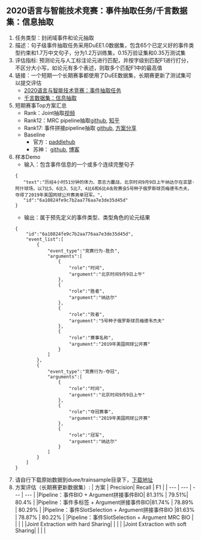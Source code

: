 ## 2020语言与智能技术竞赛：事件抽取任务/千言数据集：信息抽取
1. 任务类型：封闭域事件和论元抽取
2. 描述：句子级事件抽取任务采用DuEE1.0数据集，包含65个已定义好的事件类型约束和1.7万中文句子，分为1.2万训练集，0.15万验证集和0.35万测试集
3. 评估指标: 预测论元与人工标注论元进行匹配，并按字级别匹配F1进行打分，不区分大小写，如论元有多个表述，则取多个匹配F1中的最高值
4. 链接：一个短期一个长期赛事都使用了DuEE数据集，长期赛更新了测试集可以提交评估
    - [2020语言与智能技术竞赛：事件抽取任务](https://aistudio.baidu.com/aistudio/competition/detail/32/0/task-definition)
    - [千言数据集：信息抽取](https://aistudio.baidu.com/aistudio/competition/detail/46/0/task-definition)
5. 短期赛事Top方案汇总
    - Rank：Joint抽取[视频](https://live.baidu.com/m/media/pclive/pchome/live.html?room_id=4008201814&source=h5pre)
    - Rank12：MRC pipeline抽取[github](https://github.com/qiufengyuyi/event_extraction), [知乎](https://zhuanlan.zhihu.com/p/141237763)
    - Rank17: 事件拼接pipeline抽取 [github](https://github.com/onewaymyway/DuEE_2020), [方案分享](https://aistudio.baidu.com/aistudio/projectdetail/545914)
    - Baseline
        - 官方：[paddlehub](https://github.com/PaddlePaddle/Research/tree/master/KG/DuEE_baseline/DuEE-PaddleHub)
        - 苏神： [github](https://github.com/bojone/lic2020_baselines), [博客](https://kexue.fm/archives/7321)
6. 样本Demo
    - 输入：包含事件信息的一个或多个连续完整句子
    ```
    {
       "text":"历经4小时51分钟的体力、意志力鏖战，北京时间9月9日上午纳达尔在亚瑟·阿什球场，以7比5、6比3、5比7、4比6和6比4击败赛会5号种子俄罗斯球员梅德韦杰夫，夺得了2019年美国网球公开赛男单冠军。",
       "id":"6a10824fe9c7b2aa776aa7e3de35d45d"
    }
    ```
    - 输出：属于预先定义的事件类型、类型角色的论元结果
    ```
    {
        "id":"6a10824fe9c7b2aa776aa7e3de35d45d",
        "event_list":[
            {
                "event_type":"竞赛行为-胜负",
                "arguments":[
                    {
                        "role":"时间",
                        "argument":"北京时间9月9日上午"
                    },
                    {
                        "role":"胜者",
                        "argument":"纳达尔"
                    },
                    {
                        "role":"败者",
                        "argument":"5号种子俄罗斯球员梅德韦杰夫"
                    },
                    {
                        "role":"赛事名称",
                        "argument":"2019年美国网球公开赛"
                    }
                ]
            },
            {
                "event_type":"竞赛行为-夺冠",
                "arguments":[
                    {
                        "role":"时间",
                        "argument":"北京时间9月9日上午"
                    },
                    {
                        "role":"夺冠赛事",
                        "argument":"2019年美国网球公开赛"
                    },
                    {
                        "role":"冠军",
                        "argument":"纳达尔"
                    }
                ]
            }
        ]
    }
    ```
7. 请自行下载原始数据到duee/trainsample目录下，[下载地址](https://aistudio.baidu.com/aistudio/competition/detail/46/0/datasets)
8. 方案评估（长期赛更新数据集）:
| 方案    | Precision|  Recall  | F1     |
| --- | --- | --- | --- |
|Pipeline：事件BIO + Argument拼接事件BIO| 81.31% | 79.51%| 80.4% |
|Pipeline：事件多标签 + Argument拼接事件BIO|81.74% | 78.89% | 80.29% |
|Pipeline：事件SlotSelection + Argument拼接事件BIO  |81.63% | 78.87% | 80.22% |
|Pipeline：事件SlotSelection + Argument MRC BIO | |  |  |
|Joint Extraction with hard Sharing| |  |  |
|Joint Extraction with soft Sharing| |  |  |

